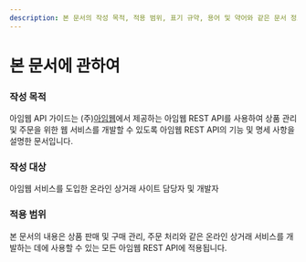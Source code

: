 ```yaml
---
description: 본 문서의 작성 목적, 적용 범위, 표기 규약, 용어 및 약어와 같은 문서 정보에 대하여 설명합니다.
---
```


# 본 문서에 관하여

### 작성 목적

아임웹 API 가이드는 (주)[아임웹](https://imweb.me/)에서 제공하는 아임웹 REST API를 사용하여 상품 관리 및 주문을 위한  웹 서비스를 개발할 수 있도록 아임웹 REST API의 기능 및 명세 사항을 설명한 문서입니다.



### 작성 대상

아임웹 서비스를 도입한 온라인 상거래 사이트 담당자 및 개발자



### 적용 범위

본 문서의 내용은 상품 판매 및 구매 관리, 주문 처리와 같은 온라인 상거래 서비스를 개발하는 데에 사용할 수 있는 모든 아임웹 REST API에 적용됩니다.

